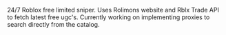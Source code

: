 24/7 Roblox free limited sniper. Uses Rolimons website and Rblx Trade API to fetch latest free ugc's.
Currently working on implementing proxies to search directly from the catalog.
